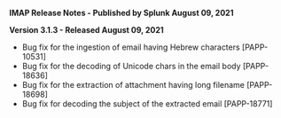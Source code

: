 **IMAP Release Notes - Published by Splunk August 09, 2021**

**Version 3.1.3 - Released August 09, 2021**

- Bug fix for the ingestion of email having Hebrew characters [PAPP-10531]
- Bug fix for the decoding of Unicode chars in the email body [PAPP-18636]
- Bug fix for the extraction of attachment having long filename [PAPP-18698]
- Bug fix for decoding the subject of the extracted email [PAPP-18771]

